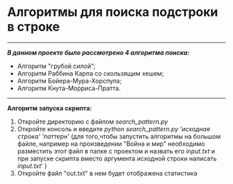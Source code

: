 # Алгоритмы для поиска подстроки в строке
____
***В данном проекте было рассмотрено 4 алгоритма поиска:***

- Алгоритм "грубой силой";
- Алгоритм Раббина Карпа со скользящим хешем;
- Алгоритм Бойера-Мура-Хорспула; 
- Алгоритм Кнута-Морриса-Пратта.

___
**Алгоритм запуска скрипта:**
1) Откройте директорию с файлом *search_pattern.py*
2) Откройте консоль и введите *python search_pattern.py 'исходная строка' 'паттерн'* (для того,чтобы запустить алгоритмы на большом файле, например на произведении "Война и мир" необходимо разместить этот файл в папке с проектом и назвать его *input.txt* и при запуске скрипта вместо аргумента исходной строки написать *input.txt*' )
3) Откройте файл "out.txt" в нем будет отображена статистика
